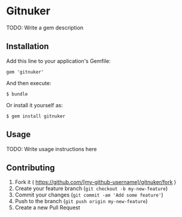# Gitnuker

TODO: Write a gem description

## Installation

Add this line to your application's Gemfile:

    gem 'gitnuker'

And then execute:

    $ bundle

Or install it yourself as:

    $ gem install gitnuker

## Usage

TODO: Write usage instructions here

## Contributing

1. Fork it ( https://github.com/[my-github-username]/gitnuker/fork )
2. Create your feature branch (`git checkout -b my-new-feature`)
3. Commit your changes (`git commit -am 'Add some feature'`)
4. Push to the branch (`git push origin my-new-feature`)
5. Create a new Pull Request
